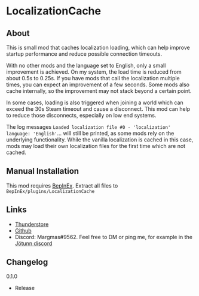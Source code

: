 # LocalizationCache

## About
This is small mod that caches localization loading, which can help improve startup performance and reduce possible connection timeouts.

With no other mods and the language set to English, only a small improvement is achieved.
On my system, the load time is reduced from about 0.5s to 0.25s.
If you have mods that call the localization multiple times, you can expect an improvement of a few seconds.
Some mods also cache internally, so the improvement may not stack beyond a certain point.

In some cases, loading is also triggered when joining a world which can exceed the 30s Steam timeout and cause a disconnect.
This mod can help to reduce those disconnects, especially on low end systems.

The log messages `Loaded localization file #0 - 'localization' language: 'English'`... will still be printed, as some mods rely on the underlying functionality.
While the vanilla localization is cached in this case, mods may load their own localization files for the first time which are not cached.


## Manual Installation
This mod requires [BepInEx](https://valheim.thunderstore.io/package/denikson/BepInExPack_Valheim/).
Extract all files to `BepInEx/plugins/LocalizationCache`


## Links
- [Thunderstore](https://valheim.thunderstore.io/package/MSchmoecker/LocalizationCache/)
- [Github](https://github.com/MSchmoecker/LocalizationCache)
- Discord: Margmas#9562. Feel free to DM or ping me, for example in the [Jötunn discord](https://discord.gg/DdUt6g7gyA)


## Changelog
0.1.0
- Release
